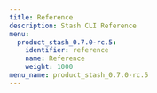 ```yaml
---
title: Reference
description: Stash CLI Reference
menu:
  product_stash_0.7.0-rc.5:
    identifier: reference
    name: Reference
    weight: 1000
menu_name: product_stash_0.7.0-rc.5
---
```



